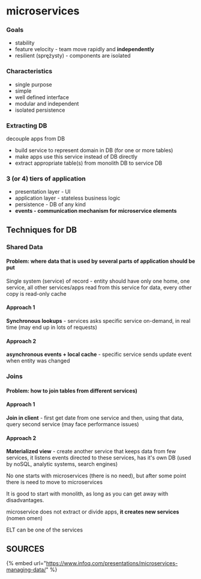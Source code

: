 # microservices

### Goals

* stability
* feature velocity - team move rapidly and **independently**
* resilient \(sprężysty\) - components are isolated

### Characteristics

* single purpose
* simple
* well defined interface
* modular and independent
* isolated persistence

### Extracting DB

decouple apps from DB

* build service to represent domain in DB \(for one or more tables\)
* make apps use this service instead of DB directly
* extract appropriate table\(s\) from monolith DB to service DB

### 3 \(or 4\) tiers of application

* presentation layer - UI
* application layer - stateless business logic
* persistence - DB of any kind
* **events - communication mechanism for microservice elements**

## **Techniques for DB**

### **Shared Data**

#### **Problem:** where data that is used by several parts of application should be put

Single system \(service\) of record - entity should have only one home, one service, all other services/apps read from this service for data, every other copy is read-only cache

#### Approach 1

**Synchronous lookups** - services asks specific service on-demand, in real time \(may end up in lots of requests\)

#### Approach 2

**asynchronous events + local cache** - specific service sends update event when entity was changed

### Joins

#### Problem: how to join tables from different services\)

#### Approach 1

**Join in client** - first get date from one service and then, using that data, query second service \(may face performance issues\)

#### Approach 2

**Materialized view** - create another service that keeps data from few services, it listens events directed to these services, has it's own DB \(used by noSQL, analytic systems, search engines\)

No one starts with microservices \(there is no need\), but after some point there is need to move to microservices

It is good to start with monolith, as long as you can get away with disadvantages.

microservice does not extract or divide apps, **it creates new services** \(nomen omen\)

ELT can be one of the services

## SOURCES

{% embed url="https://www.infoq.com/presentations/microservices-managing-data/" %}



